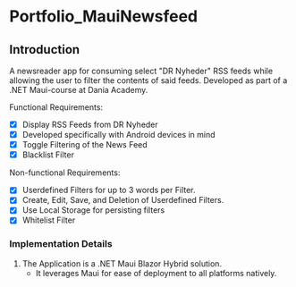 # Portfolio_MauiNewsfeed

## Introduction

A newsreader app for consuming select "DR Nyheder" RSS feeds while allowing the user to filter the contents of said feeds. Developed as part of a .NET Maui-course at  Dania Academy.

Functional Requirements:
- [x] Display RSS Feeds from DR Nyheder
- [x] Developed specifically with Android devices in mind
- [x] Toggle Filtering of the News Feed
- [x] Blacklist Filter

Non-functional Requirements:
- [x] Userdefined Filters for up to 3 words per Filter.
- [x] Create, Edit, Save, and Deletion of Userdefined Filters. 
- [x] Use Local Storage for persisting filters
- [x] Whitelist Filter

### Implementation Details

1. The Application is a .NET Maui Blazor Hybrid solution. 
   - It leverages Maui for ease of deployment to all platforms natively.
